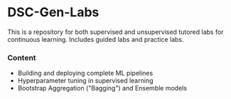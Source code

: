 # DSC-Gen-Labs
 This is a repository for both supervised and unsupervised tutored labs for continuous learning. Includes guided labs and practice labs.
 
 ### Content
 - Building and deploying complete ML pipelines
 - Hyperparameter tuning in supervised learning
 - Bootstrap Aggregation ("Bagging") and Ensemble models